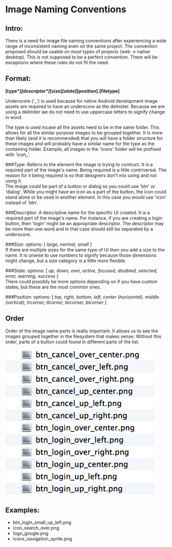Image Naming Conventions
=========================

Intro:
------
There is a need for image file naming conventions after experiencing a wide range of inconsistent naming even on the same project. The convention proposed should be usable on most types of projects (web -> native desktop).  This is not supposed to be a perfect convention. There will be exceptions where these rules do not fit the need.

Format:
-------
__[type*]_[descriptor*]_[size]_[state]_[position].[filetype]__

Underscore ('_') is used because for native Android development image assets are required to have an underscore as the delimiter.  Because we are using a delimiter we do not need to use uppercase letters to signify change in word.

The type is used incase all the assets need to be in the same folder.  This allows for all the similar purpose images to be grouped together.  It is more than likely (and it is recommended) that you will have a folder structure for these images and will probably have a similar name for the type as the containing folder.  Example, all images in the 'icons' folder will be prefixed with 'icon_'.

###Type: 
Referrs to the element the image is trying to contruct. It is a required part of the image's name.  Being required is a little contriversal. The reason for it being required is so that designers don't mix using and not using it.   
The image could be part of a button or dialog so you could use 'btn' or 'dialog'. While you might have an icon as a part of the button, the icon could stand alone or be used in another element.  In this case you would use 'icon' instead of 'btn'.

###Descriptor:
A descriptive name for the specific UI created. It is a required part of the image's name. For instance, if you are creating a login button, then 'login' might be an appropriate descriptor. The descriptor may be more than one word and in that case should still be separated by a underscore.

###Size: 
options: [ _large, normal, small_ ]  
If there are multiple sizes for the same type of UI then you add a size to the name.  It is unwise to use numbers to signify because those dimensions might change, but a size category is a little more flexible.

###State: 
options: [ _up, down, over, active, focused, disabled, selected, error, warning, success_ ]  
There could possibly be more options depending on if you have custom states, but these are the most common ones.

###Position: 
options: [ _top, right, bottom, left, center (horizontal), middle (vertical), trcorner, tlcorner, brcorner, blcorner_ ]

Order
------
Order of the image name parts is really important.  It allows us to see the images grouped together in the filesystem that makes sense.  Without this order, parts of a button could found in different parts of the list.

![File Order](/file_order.png)

Examples:
----------
 - btn_login_small_up_left.png
 - icon_search_over.png
 - logo_google.png
 - icons_navigation_sprite.png
